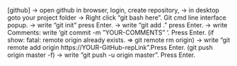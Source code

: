 [github]
-> open github in browser, login, create repository, 
-> in desktop goto your project folder
-> Right click “git bash here”. Git cmd line interface popup.
-> write “git init” press Enter.
-> write “git add .” press Enter.
-> write Comments: write ‘git commit -m ”YOUR-COMMENTS” ‘. Press Enter.
    (if show: fatal: remote origin already exists. => git remote rm origin)
-> write “git remote add origin https://YOUR-GitHub-repLink”.Press Enter.
    (git push origin master -f)
-> write “git push -u origin master”. Press Enter.

